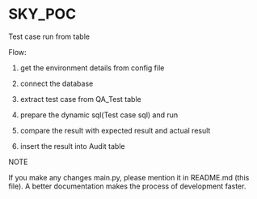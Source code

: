 # SKY_POC

Test case run from table

Flow:

1) get the environment details from config file

2) connect the database

3) extract test case from QA_Test table

4) prepare the dynamic sql(Test case sql)  and run

5) compare the result with expected result and actual result

6) insert the result into Audit table


NOTE

If you make any changes main.py, please mention it in README.md (this file). A better documentation makes the process of development faster.
